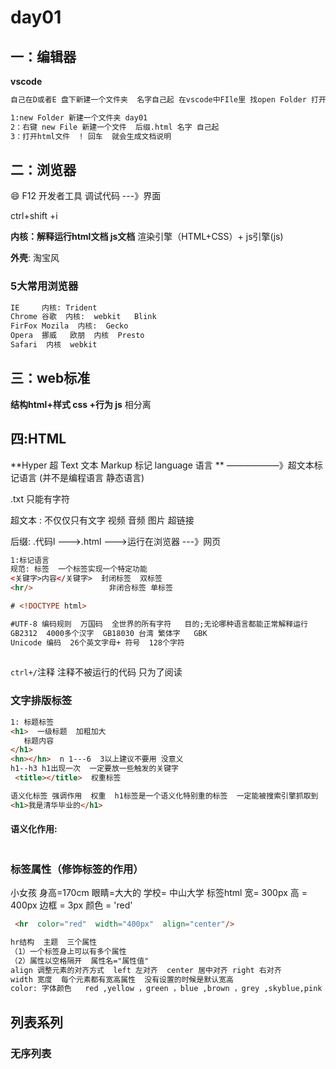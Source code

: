 # day01

## 一：编辑器

**vscode**

````html
自己在D或者E 盘下新建一个文件夹  名字自己起 在vscode中FIle里 找open Folder 打开新建文件夹 

1:new Folder 新建一个文件夹 day01
2：右键 new File 新建一个文件  后缀.html 名字 自己起 
3：打开html文件  ! 回车  就会生成文档说明
````



## 二：浏览器

:smile: F12  开发者工具  调试代码  ---》界面

ctrl+shift +i    



**内核：解释运行html文档 js文档**    渲染引擎（HTML+CSS）+ js引擎(js)

**外壳**: 淘宝风  

### 5大常用浏览器

````html
IE     内核: Trident
Chrome 谷歌  内核:  webkit   Blink 
FirFox Mozila  内核:  Gecko 
Opera  挪威   欧朋  内核  Presto
Safari  内核  webkit 

````

## 三：web标准

**结构html+样式 css +行为 js**  相分离



## 四:HTML

**Hyper 超  Text 文本 Markup 标记 language 语言 **  ——————》超文本标记语言 (并不是编程语言 静态语言)

.txt  只能有字符     

超文本 : 不仅仅只有文字  视频 音频  图片 超链接 

后缀:  .代码l --->.html --->运行在浏览器 ---》网页 



````html
1:标记语言  
规范: 标签  一个标签实现一个特定功能
<关键字>内容</关键字>  封闭标签  双标签
<hr/>                 非闭合标签 单标签

# <!DOCTYPE html>  

#UTF-8 编码规则  万国码  全世界的所有字符   目的;无论哪种语言都能正常解释运行
GB2312  4000多个汉字  GB18030 台湾 繁体字   GBK 
Unicode 编码  26个英文字母+ 符号  128个字符
     
````

``ctrl+/``注释   注释不被运行的代码    只为了阅读

### 文字排版标签

````html
1: 标题标签
<h1>  一级标题  加粗加大
   标题内容 
</h1>
<hn></hn>  n 1---6  3以上建议不要用 没意义 
h1--h3 h1出现一次  一定要放一些触发的关键字 
 <title></title>  权重标签  

语义化标签 强调作用  权重  h1标签是一个语义化特别重的标签  一定能被搜索引擎抓取到 
<h1>我是清华毕业的</h1>
````

#### 语义化作用:

```html

```



### 标签属性（修饰标签的作用） 

小女孩    身高=170cm     眼睛=大大的   学校=  中山大学
标签html   宽= 300px  高  = 400px 边框 = 3px  颜色 = 'red'

```html
 <hr  color="red"  width="400px"  align="center"/>

hr结构  主题  三个属性  
（1）一个标签身上可以有多个属性
（2）属性以空格隔开  属性名="属性值"
align 调整元素的对齐方式  left 左对齐  center 居中对齐 right 右对齐 
width 宽度  每个元素都有宽高属性  没有设置的时候是默认宽高
color: 字体颜色   red ,yellow ，green ，blue ,brown ，grey ,skyblue,pink ,deeppink,purple

```

## 列表系列

### 无序列表

